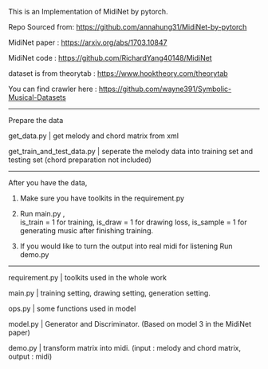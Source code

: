 
This is an Implementation of MidiNet by pytorch.

Repo Sourced from: https://github.com/annahung31/MidiNet-by-pytorch

MidiNet paper : https://arxiv.org/abs/1703.10847 

MidiNet code  : https://github.com/RichardYang40148/MidiNet 

dataset is from theorytab : https://www.hooktheory.com/theorytab 

You can find crawler here : https://github.com/wayne391/Symbolic-Musical-Datasets 




--------------------------------------------------------------------------------------------------
Prepare the data

get_data.py                     |  get melody and chord matrix from xml


get_train_and_test_data.py      |  seperate the melody data into training set and testing set (chord preparation not included)

--------------------------------------------------------------------------------------------------
After you have the data, 
1. Make sure you have toolkits in the requirement.py
2. Run main.py ,  
  is_train = 1 for training, 
  is_draw = 1 for drawing loss, 
  is_sample = 1 for generating music after finishing training.
  
3. If you would like to turn the output into real midi for listening
  Run demo.py

--------------------------------------------------------------------------------------------------
requirement.py                  |  toolkits used in the whole work

main.py                         |  training setting, drawing setting, generation setting.

ops.py                          |  some functions used in model

model.py                        |  Generator and Discriminator.   (Based on model 3 in the MidiNet paper)

demo.py                         |  transform matrix into midi. (input : melody and chord matrix, output : midi)




